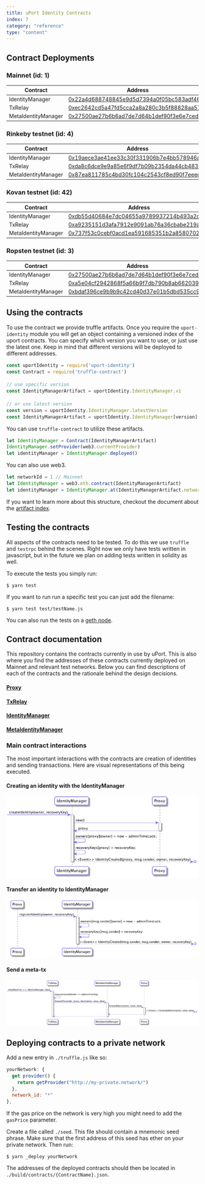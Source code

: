 ```yaml
---
title: uPort Identity Contracts
index: 7
category: "reference"
type: "content"
---
```


## Contract Deployments
### Mainnet (id: 1)
|Contract|Address|
| --|--|
|IdentityManager|[0x22a4d688748845e9d5d7394a0f05bc583adf4656](https://etherscan.io/address/0x22a4d688748845e9d5d7394a0f05bc583adf4656)|
|TxRelay|[0xec2642cd5a47fd5cca2a8a280c3b5f88828aa578](https://etherscan.io/address/0xec2642cd5a47fd5cca2a8a280c3b5f88828aa578)|
|MetaIdentityManager|[0x27500ae27b6b6ad7de7d64b1def90f3e6e7ced47](https://etherscan.io/address/0x27500ae27b6b6ad7de7d64b1def90f3e6e7ced47)|

### Rinkeby testnet (id: 4)
|Contract|Address|
| --|--|
|IdentityManager|[0x19aece3ae41ee33c30f331906b7e4bb578946a55](https://rinkeby.etherscan.io/address/0x19aece3ae41ee33c30f331906b7e4bb578946a55)|
|TxRelay|[0xda8c6dce9e9a85e6f9df7b09b2354da44cb48331](https://rinkeby.etherscan.io/address/0xda8c6dce9e9a85e6f9df7b09b2354da44cb48331)|
|MetaIdentityManager|[0x87ea811785c4bd30fc104c2543cf8ed90f7eeec7](https://rinkeby.etherscan.io/address/0x87ea811785c4bd30fc104c2543cf8ed90f7eeec7)|

### Kovan testnet (id: 42)
|Contract|Address|
| --|--|
|IdentityManager|[0xdb55d40684e7dc04655a9789937214b493a2c2c6](https://kovan.etherscan.io/address/0xdb55d40684e7dc04655a9789937214b493a2c2c6)|
|TxRelay|[0xa9235151d3afa7912e9091ab76a36cbabe219a0c](https://kovan.etherscan.io/address/0xa9235151d3afa7912e9091ab76a36cbabe219a0c)|
|MetaIdentityManager|[0x737f53c0cebf0acd1ea591685351b2a8580702a5](https://kovan.etherscan.io/address/0x737f53c0cebf0acd1ea591685351b2a8580702a5)|

### Ropsten testnet (id: 3)
|Contract|Address|
| --|--|
|IdentityManager|[0x27500ae27b6b6ad7de7d64b1def90f3e6e7ced47](https://ropsten.etherscan.io/address/0x27500ae27b6b6ad7de7d64b1def90f3e6e7ced47)|
|TxRelay|[0xa5e04cf2942868f5a66b9f7db790b8ab662039d5](https://ropsten.etherscan.io/address/0xa5e04cf2942868f5a66b9f7db790b8ab662039d5)|
|MetaIdentityManager|[0xbdaf396ce9b9b9c42cd40d37e01b5dbd535cc960](https://ropsten.etherscan.io/address/0xbdaf396ce9b9b9c42cd40d37e01b5dbd535cc960)|


## Using the contracts
To use the contract we provide truffle artifacts. Once you require the `uport-identity` module you will get an object containing a versioned index of the uport contracts. You can specify which version you want to user, or just use the latest one. Keep in mind that different versions will be deployed to different addresses.
```javascript
const uportIdentity = require('uport-identity')
const Contract = require('truffle-contract')

// use specific version
const IdentityManagerArtifact = uportIdentity.IdentityManager.v1

// or use latest version
const version = uportIdentity.IdentityManager.latestVersion
const IdentityManagerArtifact = uportIdentity.IdentityManager[version]
```

 You can use `truffle-contract` to utilize these artifacts.
```javascript
let IdentityManager = Contract(IdentityManagerArtifact)
IdentityManager.setProvider(web3.currentProvider)
let identityManager = IdentityManager.deployed()
```
You can also use web3.
```javascript
let networkId = 1 // Mainnet
let IdentityManager = web3.eth.contract(IdentityManagerArtifact)
let identityManager = IdentityManager.at(IdentityManagerArtifact.networks[networkId].address)
```

If you want to learn more about this structure, checkout the document about the [artifact index](./docs/artifact-index.md).

## Testing the contracts
All aspects of the contracts need to be tested. To do this we use `truffle` and `testrpc` behind the scenes. Right now we only have tests written in javascript, but in the future we plan on adding tests written in solidity as well.

To execute the tests you simply run:
```
$ yarn test
```

If you want to run run a specific test you can just add the filename:
```
$ yarn test test/testName.js
```

You can also run the tests on a [geth node](./docs/private-geth-testing.md).

## Contract documentation
This repository contains the contracts currently in use by uPort. This is also where you find the addresses of these contracts currently deployed on Mainnet and relevant test networks. Below you can find descriptions of each of the contracts and the rationale behind the design decisions.

#### [Proxy](./docs/proxy.md)
#### [TxRelay](./docs/txRelay.md)
#### [IdentityManager](./docs/identityManager.md)
#### [MetaIdentityManager](./docs/metaIdentityManager.md)

### Main contract interactions
The most important interactions with the contracts are creation of identities and sending transactions. Here are visual representations of this being executed.

#### Creating an identity with the IdentityManager
![identity creation](./docs/diagrams/create-identity.seq.png)

#### Transfer an identity to IdentityManager
![register identity](./docs/diagrams/register-identity.seq.png)

#### Send a meta-tx
![meta-tx](./docs/diagrams/send-tx.seq.png)

## Deploying contracts to a private network
Add a new entry in `./truffle.js` like so:
```js
yourNetwork: {
  get provider() {
    return getProvider("http://my-private.network/")
  },
  network_id: "*"
},
```
If the gas price on the network is very high you might need to add the `gasPrice` parameter.

Create a file called `./seed`. This file should contain a mnemonic seed phrase. Make sure that the first address of this seed has ether on your private network. Then run:
```
$ yarn _deploy yourNetwork
```

The addresses of the deployed contracts should then be located in `./build/contracts/{ContractName}.json`.
